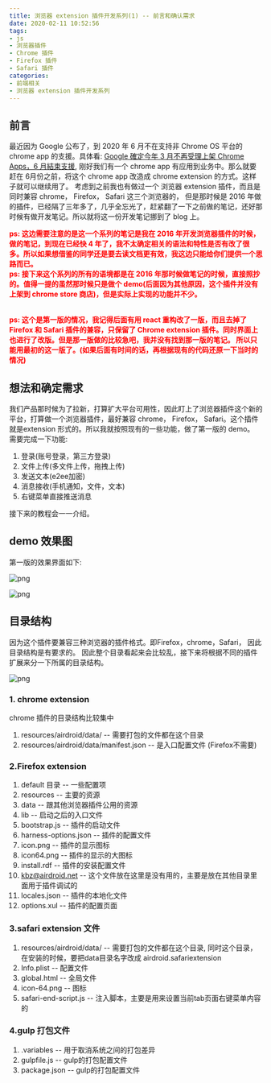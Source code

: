 ```yaml
---
title: 浏览器 extension 插件开发系列(1) -- 前言和确认需求
date: 2020-02-11 10:52:56
tags: 
- js
- 浏览器插件
- Chrome 插件
- Firefox 插件
- Safari 插件
categories: 
- 前端相关
- 浏览器 extension 插件开发系列
---
```

## 前言
最近因为 Google 公布了，到 2020 年 6 月不在支持非 Chrome OS 平台的 chrome app 的支援。具体看: [Google 確定今年 3 月不再受理上架 Chrome Apps，6 月結束支援](https://www.eprice.com.tw/tech/talk/1184/5441568/1/), 刚好我们有一个 chrome app 有应用到业务中。那么就要赶在 6月份之前，将这个 chrome app 改造成 chrome extension 的方式。这样子就可以继续用了。 考虑到之前我也有做过一个 浏览器 extension 插件，而且是同时兼容 chrome， Firefox， Safari 这三个浏览器的， 但是那时候是 2016 年做的插件，已经隔了三年多了，几乎全忘光了，赶紧翻了一下之前做的笔记，还好那时候有做开发笔记。所以就将这一份开发笔记挪到了 blog 上。
<!--more-->
<font color=red><b>ps: 这边需要注意的是这一个系列的笔记是我在 2016 年开发浏览器插件的时候，做的笔记，到现在已经快 4 年了，我不太确定相关的语法和特性是否有改了很多。所以如果想借鉴的同学还是要去读文档更有效，我这边只能给你们提供一个思路而已。</b></font>
<br><font color=red><b>ps: 接下来这个系列的所有的语境都是在 2016 年那时候做笔记的时候，直接照抄的。值得一提的虽然那时候只是做个 demo(后面因为其他原因，这个插件并没有上架到 chrome store 商店)，但是实际上实现的功能并不少。</b></font>

<br><font color=red><b>ps: 这个是第一版的情况，我记得后面有用 react 重构改了一版，而且去掉了 Firefox 和 Safari 插件的兼容，只保留了 Chrome extension 插件。同时界面上也进行了改版。但是那一版做的比较急吧，我并没有找到那一版的笔记。 所以只能用最初的这一版了。(如果后面有时间的话，再根据现有的代码还原一下当时的情况)</b></font>

## 想法和确定需求
我们产品那时候为了拉新，打算扩大平台可用性，因此盯上了浏览器插件这个新的平台，打算做一个浏览器插件，最好兼容 chrome， Firefox， Safari。这个插件就是extension 形式的。所以我就按照现有的一些功能，做了第一版的 demo。 需要完成一下功能:

1. 登录(账号登录，第三方登录)
2. 文件上传(多文件上传，拖拽上传)
3. 发送文本(e2ee加密)
4. 消息接收(手机通知，文件，文本)
5. 右键菜单直接推送消息

接下来的教程会一一介绍。

## demo 效果图
第一版的效果界面如下:

![png](1.png)

![png](2.png)

## 目录结构
因为这个插件要兼容三种浏览器的插件格式。即Firefox，chrome，Safari， 因此目录结构是有要求的。 因此整个目录看起来会比较乱，接下来将根据不同的插件扩展来分一下所属的目录结构。

![png](3.png)

### 1. chrome extension
chrome 插件的目录结构比较集中
1. resources/airdroid/data/ -- 需要打包的文件都在这个目录
2. resources/airdroid/data/manifest.json -- 是入口配置文件 (Firefox不需要)

### 2.Firefox extension
1. default 目录 -- 一些配置项
2. resources -- 主要的资源
  1. data -- 跟其他浏览器插件公用的资源
  2. lib -- 启动之后的入口文件
3. bootstrap.js -- 插件的启动文件
4. harness-options.json -- 插件的配置文件
5. icon.png -- 插件的显示图标
6. icon64.png -- 插件的显示的大图标
7. install.rdf -- 插件的安装配置文件
8. kbz@airdroid.net -- 这个文件放在这里是没有用的，主要是放在其他目录里面用于插件调试的
9. locales.json -- 插件的本地化文件
10. options.xul -- 插件的配置页面

### 3.safari extension 文件
1. resources/airdroid/data/ -- 需要打包的文件都在这个目录, 同时这个目录，在安装的时候，要把data目录名字改成 airdroid.safariextension
2. Info.plist -- 配置文件
3. global.html -- 全局文件
4. icon-64.png -- 图标
5. safari-end-script.js -- 注入脚本，主要是用来设置当前tab页面右键菜单内容的

### 4.gulp 打包文件
1. .variables -- 用于取消系统之间的打包差异
2. gulpfile.js -- gulp的打包配置文件
3. package.json -- gulp的打包配置文件


















